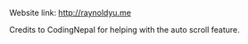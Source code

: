 Website link: http://raynoldyu.me 

Credits to CodingNepal for helping with the auto scroll feature.
